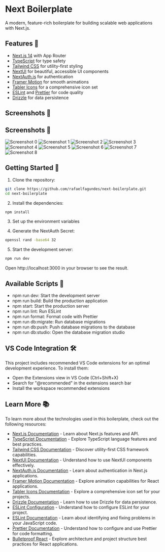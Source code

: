 # Next Boilerplate

A modern, feature-rich boilerplate for building scalable web applications with Next.js.

## Features 🌟

- [Next.js 14](https://nextjs.org/) with App Router
- [TypeScript](https://www.typescriptlang.org/) for type safety
- [Tailwind CSS](https://tailwindcss.com/) for utility-first styling
- [NextUI](https://nextui.org/) for beautiful, accessible UI components
- [NextAuth.js](https://next-auth.js.org/) for authentication
- [Framer Motion](https://www.framer.com/motion/) for smooth animations
- [Tabler Icons](https://tabler.io/icons) for a comprehensive icon set
- [ESLint](https://eslint.org/) and [Prettier](https://prettier.io/) for code quality
- [Drizzle](https://www.drizzle.org/) for data persistence

## Screenshots 📸

## Screenshots 📸

<img src="./screenshots/Screenshot_0.png" alt="Screenshot 0" style="max-width: 600px;">
<img src="./screenshots/Screenshot_1.png" alt="Screenshot 1" style="max-width: 600px;">
<img src="./screenshots/Screenshot_2.png" alt="Screenshot 2" style="max-width: 600px;">
<img src="./screenshots/Screenshot_3.png" alt="Screenshot 3" style="max-width: 600px;">
<img src="./screenshots/Screenshot_4.png" alt="Screenshot 4" style="max-width: 600px;">
<img src="./screenshots/Screenshot_5.png" alt="Screenshot 5" style="max-width: 600px;">
<img src="./screenshots/Screenshot_6.png" alt="Screenshot 6" style="max-width: 600px;">
<img src="./screenshots/Screenshot_7.png" alt="Screenshot 7" style="max-width: 600px;">
<img src="./screenshots/Screenshot_8.png" alt="Screenshot 8" style="max-width: 600px;">

## Getting Started 🚀

1. Clone the repository:

```bash
git clone https://github.com/rafaelfagundes/next-boilerplate.git
cd next-boilerplate
```

2. Install the dependencies:

```bash
npm install
```

3. Set up the environment variables

4. Generate the NextAuth Secret:

```bash
openssl rand -base64 32
```

5. Start the development server:

```bash
npm run dev
```

Open http://localhost:3000 in your browser to see the result.

## Available Scripts 📜

- npm run dev: Start the development server
- npm run build: Build the production application
- npm start: Start the production server
- npm run lint: Run ESLint
- npm run format: Format code with Prettier
- npm run db:migrate: Run database migrations
- npm run db:push: Push database migrations to the database
- npm run db:studio: Open the database migration studio

## VS Code Integration 🛠️

This project includes recommended VS Code extensions for an optimal development experience. To install them:

- Open the Extensions view in VS Code (Ctrl+Shift+X)
- Search for "@recommended" in the extensions search bar
- Install the workspace recommended extensions

## Learn More 📚

To learn more about the technologies used in this boilerplate, check out the following resources:

- [Next.js Documentation](https://nextjs.org/docs) - Learn about Next.js features and API.
- [TypeScript Documentation](https://www.typescriptlang.org/docs/) - Explore TypeScript language features and best practices.
- [Tailwind CSS Documentation](https://tailwindcss.com/docs) - Discover utility-first CSS framework capabilities.
- [NextUI Documentation](https://nextui.org/docs/guide/introduction) - Understand how to use NextUI components effectively.
- [NextAuth.js Documentation](https://next-auth.js.org/getting-started/introduction) - Learn about authentication in Next.js applications.
- [Framer Motion Documentation](https://www.framer.com/motion/) - Explore animation capabilities for React applications.
- [Tabler Icons Documentation](https://tabler.io/icons) - Explore a comprehensive icon set for your projects.
- [Drizzle Documentation](https://www.drizzle.org/docs/getting-started/introduction) - Learn how to use Drizzle for data persistence.
- [ESLint Configuration](https://eslint.org/docs/user-guide/configuring) - Understand how to configure ESLint for your project.
- [ESLint Documentation](https://eslint.org/docs/user-guide/getting-started) - Learn about identifying and fixing problems in your JavaScript code.
- [Prettier Documentation](https://prettier.io/docs/en/index.html) - Understand how to configure and use Prettier for code formatting.
- [Bulletproof React](https://github.com/alan2207/bulletproof-react) - Explore architecture and project structure best practices for React applications.
